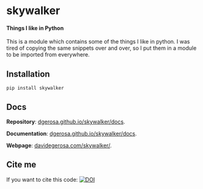 # skywalker

#### Things I like in Python

This is a module which contains some of the things I like in python. I was tired of copying the same snippets over and over, so I put them in a module to be imported from everywhere.

## Installation

    pip install skywalker

## Docs

**Repository**:
[dgerosa.github.io/skywalker/docs](http://dgerosa.github.io/skywalker/docs).

**Documentation**:
[dgerosa.github.io/skywalker/docs](http://dgerosa.github.io/skywalker/docs).

**Webpage**:
[davidegerosa.com/skywalker/](https://davidegerosa.com/skywalker/).

## Cite me

If you want to cite this code: [![DOI](https://zenodo.org/badge/134632789.svg)](https://zenodo.org/badge/latestdoi/134632789)





